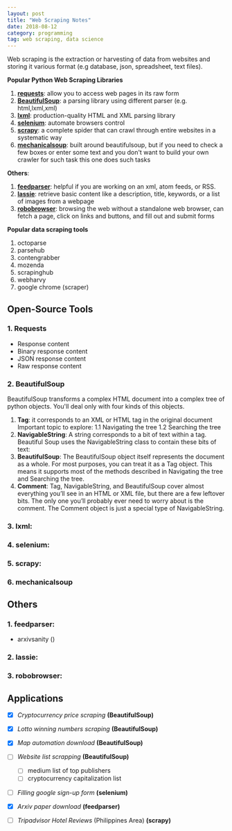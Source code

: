 ```yaml
---
layout: post
title: "Web Scraping Notes"
date: 2018-08-12
category: programming
tag: web scraping, data science
---
```

Web scraping is the extraction or harvesting of data  from websites and storing it various format (e.g database, json, spreadsheet, text files).

**Popular Python Web Scraping Libraries**

1. [**requests**](http://docs.python-requests.org/en/latest/user/quickstart/#more-complicated-post-requests): allow you to access web pages in its raw form
2. [**BeautifulSoup**](https://www.crummy.com/software/BeautifulSoup/bs4/doc/): a parsing library using different parser (e.g. html,lxml,xml)
3. [**lxml**](https://lxml.de/): production-quality HTML and XML parsing library
4. [**selenium**](https://www.seleniumhq.org/): automate browsers control 
5. [**scrapy**](https://scrapy.org/): a complete spider that can crawl through entire websites in a systematic way
6. [**mechanicalsoup**](http://mechanicalsoup.readthedocs.io/en/stable/): built around beautifulsoup, but if you need to check a few boxes or enter some text and you don't want to build your own crawler for such task this one does such tasks

**Others**: 

1. [**feedparser**](https://pythonhosted.org/feedparser/): helpful if you are working on an xml, atom feeds, or RSS.
2. [**lassie**](https://github.com/michaelhelmick/lassie): retrieve basic content like a description, title, keywords, or a list of images from a webpage
3. [**robobrowser**](https://github.com/jmcarp/robobrowser): browsing the web without a standalone web browser, can fetch a page, click on links and buttons, and fill out and submit forms

**Popular data scraping tools**

1. octoparse
2. parsehub
3. contengrabber
4. mozenda
5. scrapinghub
6. webharvy
7. google chrome (scraper)


## Open-Source Tools

### 1. Requests 

- Response content
- Binary response content
- JSON response content
- Raw response content

### 2. BeautifulSoup

BeautifulSoup transforms a complex HTML document into a complex tree of python objects. You'll deal only with four kinds of this objects. 

1. **Tag**: 
   it corresponds to an XML or HTML tag in the original document 
   Important topic to explore: 
   1.1 Navigating the tree
   1.2 Searching the tree
2. **NavigableString**: 
  A string corresponds to a bit of text within a tag. Beautiful Soup uses the NavigableString class to contain these bits of text:
3. **BeautifulSoup**:
  The BeautifulSoup object itself represents the document as a whole. For most purposes, you can treat it as a Tag object. This means it supports most of the methods described in Navigating the tree and Searching the tree.
4. **Comment**:
  Tag, NavigableString, and BeautifulSoup cover almost everything you’ll see in an HTML or XML file, but there are a few leftover bits. The only one you’ll probably ever need to worry about is the comment. The Comment object is just a special type of NavigableString. 

###  3. lxml: 
### 4. selenium:  
### 5. scrapy:  
### 6. mechanicalsoup

## Others

### 1. feedparser: 

- arxivsanity ()

### 2. lassie: 
### 3. robobrowser: 

## Applications

- [x] *Cryptocurrency price scraping*  **(BeautifulSoup)**

- [x] *Lotto winning numbers scraping* **(BeautifulSoup)**

- [x] *Map automation download* **(BeautifulSoup)**

- [ ] *Website list scrapping* **(BeautifulSoup)**

   - [ ] medium list of top publishers
   - [ ] cryptocurrency capitalization list

 - [ ] *Filling google sign-up form* **(selenium)**

 - [x]  *Arxiv paper download* **(feedparser)**

 - [ ] *Tripadvisor Hotel Reviews* (Philippines Area) **(scrapy)**

   